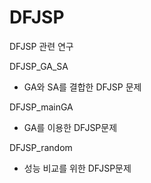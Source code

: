 # DFJSP
DFJSP 관련 연구

DFJSP_GA_SA
- GA와 SA를 결합한 DFJSP 문제

DFJSP_mainGA
- GA를 이용한 DFJSP문제

DFJSP_random
- 성능 비교를 위한 DFJSP문제
